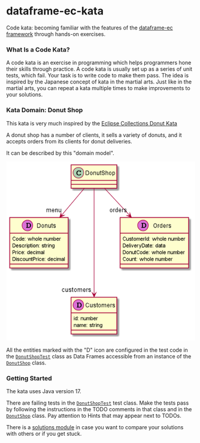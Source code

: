 # dataframe-ec-kata
Code kata: becoming familiar with the features of the [dataframe-ec framework](https://github.com/vmzakharov/dataframe-ec) through hands-on exercises. 

### What Is a Code Kata?
A code kata is an exercise in programming which helps programmers hone their skills through practice. A code kata is usually set up as a series of unit tests, which fail. Your task is to write code to make them pass. The idea is inspired by the Japanese concept of kata in the martial arts. Just like in the martial arts, you can repeat a kata multiple times to make improvements to your solutions.

### Kata Domain: Donut Shop
This kata is very much inspired by the [Eclipse Collections Donut Kata](https://github.com/BNYMellon/CodeKatas/tree/master/donut-kata)

A donut shop has a number of clients, it sells a variety of donuts, and it accepts orders from its clients for donut deliveries. 

It can be described by this "domain model". 

![Domain](DonutShopDomain.png)

All the entities marked with the "D" icon are configured in the test code in the [`DonutShopTest`](./donut-kata/src/test/java/io/github/vmzakharov/ecdataframekata/donutshop/DonutShopTest.java) class as Data Frames accessible from an instance of the [`DonutShop`](./donut-kata/src/main/java/io/github/vmzakharov/ecdataframekata/donutshop/DonutShop.java) class. 

### Getting Started
The kata uses Java version 17.

There are failing tests in the [`DonutShopTest`](./donut-kata/src/test/java/io/github/vmzakharov/ecdataframekata/donutshop/DonutShopTest.java) test class. Make the tests pass by following the instructions in the TODO comments in that class and in the [`DonutShop`](./donut-kata/src/main/java/io/github/vmzakharov/ecdataframekata/donutshop/DonutShop.java) class. Pay attention to Hints that may appear next to TODOs. 

There is a [solutions module](./donut-kata-solutions) in case you want to compare your solutions with others or if you get stuck.
